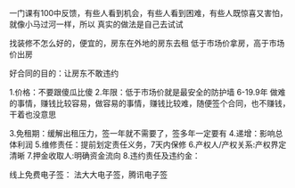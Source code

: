 一门课有100中反馈，有些人看到机会，有些人看到困难，有些人既惊喜又害怕，就像小马过河一样，所以 真实的做法是自己去试试

找装修不怎么好的，便宜的，房东在外地的房东去租
低于市场价拿房，高于市场价出房

好合同的目的：让房东不敢违约

1.价格：不要跟傻瓜比傻
2.年限：低于市场价就是最安全的防护墙 6-19.9年
做难的事情，赚钱比较容易，做容易的事情，赚钱比较难，随便签个合同，也不赚钱，干着也没意思

3.免租期：缓解出租压力，签一年就不需要了，签多年一定要有
4.递增：影响总体利润
5.维修责任：提前划定责任义务，7天内保修
6.产权人/产权关系:产权界定清晰
7.押金收取人:明确资金流向
8.违约责任及违约金：

线上免费电子签：
法大大电子签，腾讯电子签



